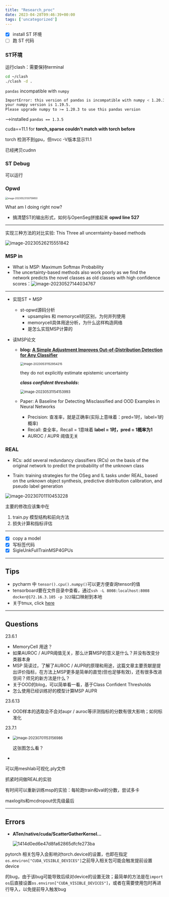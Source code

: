 ```yaml
---
title: "Research_proc"
date: 2023-04-28T09:46:39+00:00
tags: ['uncategorized']
---
```

- [x] install ST 环境
- [ ] 跑 ST 代码

### ST环境

运行clash：需要保持terminal

```bash
cd ~/clash
./clash -d .
```

`pandas` incompatible with `numpy`

```bash
ImportError: this version of pandas is incompatible with numpy < 1.20.3
your numpy version is 1.19.5.
Please upgrade numpy to >= 1.20.3 to use this pandas version
```

-->installed `pandas == 1.3.5`

cuda==11.1 for **torch_sparse couldn't match with torch before**

torch 检测不到gpu，但nvcc -V版本显示11.1

已经拷贝cudnn

### ST Debug

可以运行

### Opwd

<img src="http://img.reedyoung.cn/image-20230523130759850.png" alt="image-20230523130759850" style="zoom:50%;margin: 0 auto;" />

What am I doing right now?

- 搞清楚ST的输出形式，如何与OpenSeg拼接起来 **opwd line 527**

---

实现三种方法的对比实验: This Three all uncerntainty-based methods

![image-20230526215551842](http://img.reedyoung.cn/image-20230526215551842.png)

### MSP in 

- What is MSP: Maximum Softmax Probability
- The uncertainty-based methods also work poorly as we find the network predicts the novel classes as old classes with high confidence scores：![image-20230527144034767](http://img.reedyoung.cn/image-20230527144034767.png)

---

- 实现ST + MSP

  - st-opwd源码分析
    - upsamples 和 memorycell的区别，为何并列使用
    - memorycell具体用途分析，为什么这样构造网络
    - 是怎么实现MSP计算的

- 读MSP论文

  - **blog: [A Simple Adjustment Improves Out-of-Distribution Detection for Any Classifier](https://pub.towardsai.net/a-simple-adjustment-improves-out-of-distribution-detection-for-any-classifier-5e96bbb2d627)**

    <img src="http://img.reedyoung.cn/image-20230531152954215.png" alt="image-20230531152954215" style="zoom: 67%;margin: 0 auto;" />

    they do not explicitly estimate epistemic uncertainty

    ***class confident thresholds*:** 

    <img src="http://img.reedyoung.cn/image-20230531154153993.png" alt="image-20230531154153993" style="zoom: 80%;margin: 0 auto;" />

  - Paper: A Baseline for Detecting Misclassified and OOD Examples in Neural Networks

    - Precision: 查准率，就是正确率(实际上意味着：pred=1时，label=1的概率)
    - Recall: 查全率，Recall = 1意味着 **label = 1时，pred = 1概率为1**
    - AUROC / AUPR 阈值无关

### REAL

- RCs: add several redundancy classifiers (RCs) on the basis of the original network to predict the probability of the unknown class

- Train: training strategies for the OSeg and IL tasks under REAL, based on the unknown object synthesis, predictive distribution calibration, and pseudo label generation

![image-20230701110453228](http://img.reedyoung.cn/image-20230701110453228.png)

主要的修改应该集中在

1. train.py 模型结构和前向方法
2. 损失计算和指标评估

---

- [x] copy a model
- [x] 写标签代码
- [x] SigleUnkFullTrainMSP4GPUs

---

## Tips

- pycharm 中 `tensor().cpu().numpy()`可以更方便查询tensor的值
- tensorboard要在文件目录中查看，通过`ssh -L 8008:localhost:8008 docker@172.16.3.105 -p 322`端口映射到本地
- 关于tmux, click [here](http://louiszhai.github.io/2017/09/30/tmux/)

---

## Questions

23.6.1

- MemoryCell 用途？
- 如果AUROC / AUPR阈值无关，那么计算MSP的意义是什么？并没有改变分类器本身
- MSP 简读过，了解了AUROC / AUPR的原理和用途，这篇文章主要贡献是提出评价指标，在方法上MSP更多是简单的直觉(但也足够有效)，还有很多改进空间？师兄的新方法是什么？
- 关于OOD的blog，可以简单看一看，基于Class Confident Thresholds
- 怎么使用已经训练好的模型计算MSP AUPR

23.6.13

- OOD样本的选取会不会对aupr / auroc等评测指标的分数有很大影响；如何标准化

23.7.1

- <img src="http://img.reedyoung.cn/image-20230701153156986.png" alt="image-20230701153156986" style="zoom: 80%;margin: 0 auto;" />

  这张图怎么看？

- 

可以用meshlab可视化.ply文件

抓紧时间做REAL的实验

有时间可以重新训练msp的实验：每轮跑train和val的分数，尝试多卡

maxlogits和mcdropout优先级最后

---

## Errors

- **ATen/native/cuda/ScatterGatherKernel...**

  <img src="http://img.reedyoung.cn/1414d0ed6e47d8fa62865dfcfe273ba.png" alt="1414d0ed6e47d8fa62865dfcfe273ba"  />

pytorch 相关包导入会影响对torch.device的设置，也即在指定`os.environ["CUDA_VISIBLE_DEVICES"]`之前导入相关包可能会触发提前设置device

的bug，由于该bug可能导致后续对device的设置无效；最简单的方法是在`import os`后直接设置`os.environ["CUDA_VISIBLE_DEVICES"]`，或者在需要使用包时再进行导入，以免提前导入触发bug
